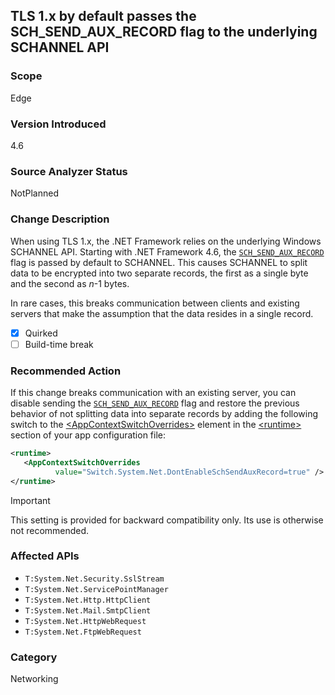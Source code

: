 ## TLS 1.x by default passes the SCH_SEND_AUX_RECORD flag to the underlying SCHANNEL API

### Scope
Edge

### Version Introduced
4.6

### Source Analyzer Status
NotPlanned

### Change Description

When using TLS 1.x, the .NET Framework relies on the underlying Windows SCHANNEL API. Starting with .NET Framework 4.6, the [`SCH_SEND_AUX_RECORD`](https://docs.microsoft.com/windows/desktop/api/schannel/ns-schannel-_schannel_cred) flag is passed by default to SCHANNEL. This causes SCHANNEL to split data to be encrypted into two separate records, the first as a single byte and the second as *n*-1 bytes.   

In rare cases, this breaks communication between clients and existing servers that make the assumption that the data resides in a single record.

- [X] Quirked
- [ ] Build-time break

### Recommended Action

If this change breaks communication with an existing server, you can disable sending the [`SCH_SEND_AUX_RECORD`](https://docs.microsoft.com/windows/desktop/api/schannel/ns-schannel-_schannel_cred) flag and restore the previous behavior of not splitting data into separate records by adding the following switch to the [\<AppContextSwitchOverrides>](~/docs/framework/configure-apps/file-schema/runtime/appcontextswitchoverrides-element.md) element in the [\<runtime>](~/docs/framework/configure-apps/file-schema/runtime/runtime-element.md) section of your app configuration file:

```xml
<runtime>
   <AppContextSwitchOverrides   
          value="Switch.System.Net.DontEnableSchSendAuxRecord=true" /> 
</runtime>
```

> [!IMPORTANT] 
> This setting is provided for backward compatibility only. Its use is otherwise not recommended.

### Affected APIs
* `T:System.Net.Security.SslStream`
* `T:System.Net.ServicePointManager`
* `T:System.Net.Http.HttpClient`
* `T:System.Net.Mail.SmtpClient`
* `T:System.Net.HttpWebRequest`
* `T:System.Net.FtpWebRequest`

### Category
Networking

<!--
    ### Original Bug #186985
-->


